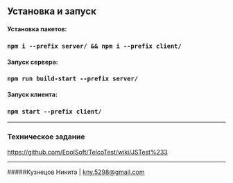 ## Установка и запуск

#### Установка пакетов:
### `npm i --prefix server/ && npm i --prefix client/` 
#### Запуск сервера:
### `npm run build-start --prefix server/`
#### Запуск клиента:
### `npm start --prefix client/`

---
### Техническое задание
https://github.com/EpolSoft/TelcoTest/wiki/JSTest%233
***

#####Кузнецов Никита | kny.5298@gmail.com


